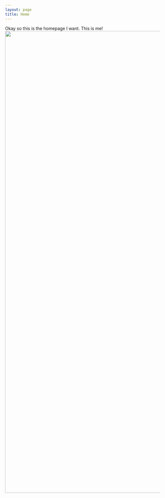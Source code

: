 ```yaml
---
layout: page
title: Home
---
```


Okay so this is the homepage I want.
This is me!
<img height=1500 width=1350 src="/assets/Head_shot_avatar.jpg">
